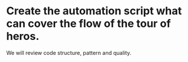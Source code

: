 # Create the automation script what can cover the flow of the tour of heros.

We will review code structure, pattern and quality.



